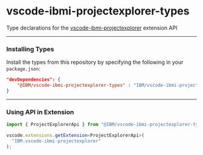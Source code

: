 # vscode-ibmi-projectexplorer-types

Type declarations for the [vscode-ibmi-projectexplorer](https://github.com/IBM/vscode-ibmi-projectexplorer) extension API

---

### Installing Types

Install the types from this repository by specifying the following in your `package.json`:

```json
"devDependencies": {
	"@IBM/vscode-ibmi-projectexplorer-types" : "IBM/vscode-ibmi-projectexplorer-types"
}
```

---

### Using API in Extension

```ts
import { ProjectExplorerApi } from "@IBM/vscode-ibmi-projectexplorer-types";

vscode.extensions.getExtension<ProjectExplorerApi>(
  "IBM.vscode-ibmi-projectexplorer"
);
```
